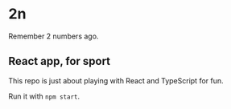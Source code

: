 # 2n

Remember 2 numbers ago.

## React app, for sport

This repo is just about playing with React and TypeScript for fun.

Run it with `npm start`.
